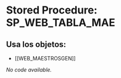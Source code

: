# Stored Procedure: SP_WEB_TABLA_MAE

## Usa los objetos:
- [[WEB_MAESTROSGEN]]

*No code available.*
